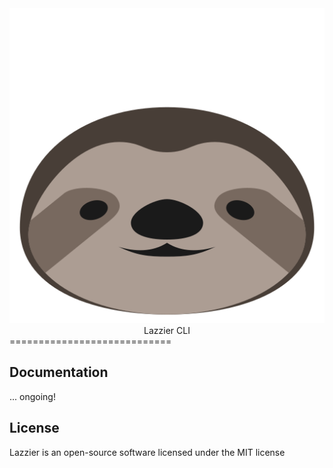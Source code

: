 <center>
    <img title="lazzier CLI" src="./docs/resources/lazzier-logo.svg" />
</center>

<center>Lazzier CLI</center>
============================


## Documentation

... ongoing!

## License

Lazzier is an open-source software licensed under the MIT license
